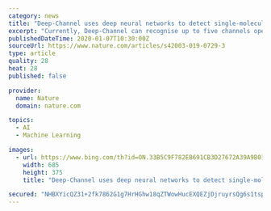 ```yaml
---
category: news
title: "Deep-Channel uses deep neural networks to detect single-molecule events from patch-clamp data"
excerpt: "Currently, Deep-Channel can recognise up to five channels opening simultaneously. We have demonstrated here the effectiveness of Deep-Channel, an artificial deep neural network to detect events in single molecule datasets, especially, but not exclusively patch-clamp data, but the potential for deep learning convolution/LSTM networks to tackle ..."
publishedDateTime: 2020-01-07T10:30:00Z
sourceUrl: https://www.nature.com/articles/s42003-019-0729-3
type: article
quality: 28
heat: 28
published: false

provider:
  name: Nature
  domain: nature.com

topics:
  - AI
  - Machine Learning

images:
  - url: https://www.bing.com/th?id=ON.33B5C9F782EB691CB3D27672A39A9B01
    width: 685
    height: 375
    title: "Deep-Channel uses deep neural networks to detect single-molecule events from patch-clamp data"

secured: "NHBXYicQZ31+2fk7862G1g7HrHGhw18qZTWowHucEXQEZjDjruyrsQg6s1tsplNZUF4QXIjDcU1ONDzLyvpvcrVNsOodGVY7jHZ/uwg+kY/SyLVD8XS0CnWIL/a4fofKHvQie1+OQ8qNVzjgwh/r/lbZFA03v/1yjYpAoOY7xUKTGarOrCOzgeuZMFzyUDG0pHVIthzE206g++ukU48mRwo/i3TUZWzDlfj5/dfXOW44PkWktMb2NQGJnpyogXjGC6oopiiNgjNsVRUHalOxzw==;MS3FBA6OIB35vDRG5jReyg=="
---
```


